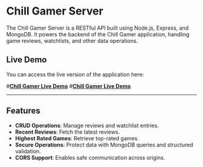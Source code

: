 # Chill Gamer Server

The Chill Gamer Server is a RESTful API built using Node.js, Express, and MongoDB. It powers the backend of the Chill Gamer application, handling game reviews, watchlists, and other data operations.
## Live Demo
You can access the live version of the application here:

#[**Chill Gamer Live Demo**](https://chill-gamer-b10a10.firebaseapp.com)
#[**Chill Gamer Live Demo**](https://chill-gamer-reviewing-application.netlify.app)

---

## Features

- **CRUD Operations**: Manage reviews and watchlist entries.
- **Recent Reviews**: Fetch the latest reviews.
- **Highest Rated Games**: Retrieve top-rated games.
- **Secure Operations**: Protect data with MongoDB queries and structured validation.
- **CORS Support**: Enables safe communication across origins.